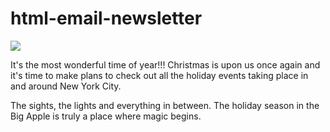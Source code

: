 # html-email-newsletter

<img src="https://i.imgur.com/06DPQqu.png">

It's the most wonderful time of year!!! Christmas is upon us once again and it's time to make plans to check out all the holiday events taking place in and around New York City.

The sights, the lights and everything in between. The holiday season in the Big Apple is truly a place where magic begins.
